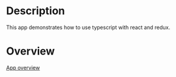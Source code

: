 # Description
This app demonstrates how to use typescript with react and redux.
# Overview
[App overview](https://www.udemy.com/course/typescript-the-complete-developers-guide/learn/lecture/15067226#content)


